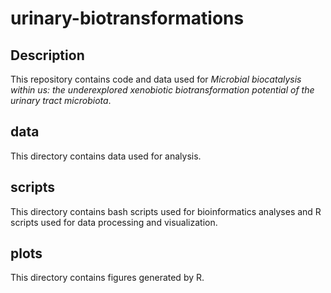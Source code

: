 # urinary-biotransformations
## Description
This repository contains code and data used for *Microbial biocatalysis within us: the underexplored xenobiotic biotransformation potential of the urinary tract microbiota*.
## data
This directory contains data used for analysis.
## scripts
This directory contains bash scripts used for bioinformatics analyses and R scripts used for data processing and visualization.
## plots
This directory contains figures generated by R.

